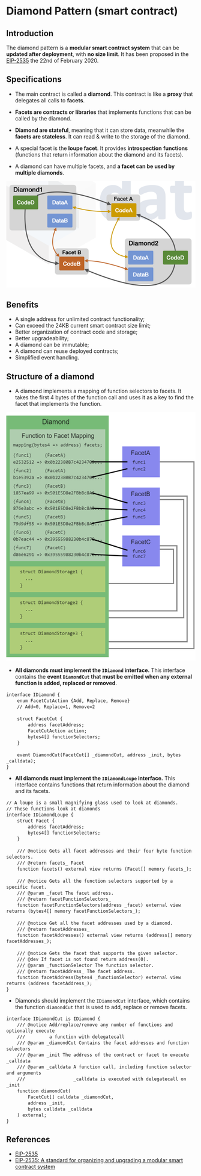 # Diamond Pattern (smart contract)

## Introduction

The diamond pattern is a **modular smart contract system** that can be
**updated after deployment**, with **no size limit**. It has been proposed in
the [EIP-2535](https://eips.ethereum.org/EIPS/eip-2535) the 22nd of February
2020.

## Specifications

- The main contract is called a **diamond**. This contract is like a **proxy**
that delegates all calls to **facets**.

- **Facets are contracts or libraries** that implements functions that can be
called by the diamond.

- **Diamond are stateful**, meaning that it can store data, meanwhile the
**facets are stateless**. It can read & write to the storage of the diamond.

- A special facet is the **loupe facet**. It provides **introspection**
**functions** (functions that return information about the diamond and its
facets).

- A diamond can have multiple facets, and **a facet can be used by multiple
diamonds**.

![Two diamonds using the same two facets](../../.gitbook/assets/facet-reuse.png)

## Benefits

- A single address for unlimited contract functionality;
- Can exceed the 24KB current smart contract size limit;
- Better organization of contract code and storage;
- Better upgradeability;
- A diamond can be immutable;
- A diamond can reuse deployed contracts;
- Simplified event handling.

## Structure of a diamond

- A diamond implements a mapping of function selectors to facets. It takes the
first 4 bytes of the function call and uses it as a key to find the facet that
implements the function.

![Structure of a diamond](../../.gitbook/assets/diamond-structure.png)

- **All diamonds must implement the `IDiamond` interface.** This interface
contains the **event `DiamondCut` that must be emitted when any external**
**function is added, replaced or removed**.

```solidity
interface IDiamond {
    enum FacetCutAction {Add, Replace, Remove}
    // Add=0, Replace=1, Remove=2

    struct FacetCut {
        address facetAddress;
        FacetCutAction action;
        bytes4[] functionSelectors;
    }

    event DiamondCut(FacetCut[] _diamondCut, address _init, bytes _calldata);
}
```

- **All diamonds must implement the `IDiamondLoupe` interface.** This interface
contains functions that return information about the diamond and its facets.

```solidity
// A loupe is a small magnifying glass used to look at diamonds.
// These functions look at diamonds
interface IDiamondLoupe {
    struct Facet {
        address facetAddress;
        bytes4[] functionSelectors;
    }

    /// @notice Gets all facet addresses and their four byte function selectors.
    /// @return facets_ Facet
    function facets() external view returns (Facet[] memory facets_);

    /// @notice Gets all the function selectors supported by a specific facet.
    /// @param _facet The facet address.
    /// @return facetFunctionSelectors_
    function facetFunctionSelectors(address _facet) external view returns (bytes4[] memory facetFunctionSelectors_);

    /// @notice Get all the facet addresses used by a diamond.
    /// @return facetAddresses_
    function facetAddresses() external view returns (address[] memory facetAddresses_);

    /// @notice Gets the facet that supports the given selector.
    /// @dev If facet is not found return address(0).
    /// @param _functionSelector The function selector.
    /// @return facetAddress_ The facet address.
    function facetAddress(bytes4 _functionSelector) external view returns (address facetAddress_);
}
```

- Diamonds should implement the `IDiamondCut` interface, which contains the
function `diamondCut` that is used to add, replace or remove facets.

```solidity
interface IDiamondCut is IDiamond {
    /// @notice Add/replace/remove any number of functions and optionally execute
    ///         a function with delegatecall
    /// @param _diamondCut Contains the facet addresses and function selectors
    /// @param _init The address of the contract or facet to execute _calldata
    /// @param _calldata A function call, including function selector and arguments
    ///                  _calldata is executed with delegatecall on _init
    function diamondCut(
        FacetCut[] calldata _diamondCut,
        address _init,
        bytes calldata _calldata
    ) external;
}
```

## References

- [EIP-2535](https://eips.ethereum.org/EIPS/eip-2535)
- [EIP-2535: A standard for organizing and upgrading a modular smart contract system](https://soliditydeveloper.com/eip-2535)
